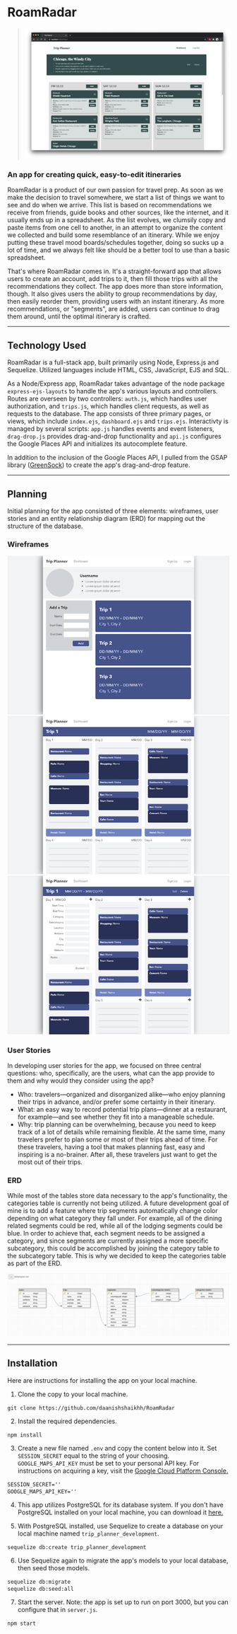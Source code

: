 # RoamRadar

> ![Image](reference/img/hero.png)

### An app for creating quick, easy-to-edit itineraries

RoamRadar is a product of our own passion for travel prep. As soon as we make the decision to travel somewhere, we start a list of things we want to see and do when we arrive. This list is based on recommendations we receive from friends, guide books and other sources, like the internet, and it usually ends up in a spreadsheet. As the list evolves, we clumsily copy and paste items from one cell to another, in an attempt to organize the content we collected and build some resemblance of an itinerary. While we enjoy putting these travel mood boards/schedules together, doing so sucks up a lot of time, and we always felt like should be a better tool to use than a basic spreadsheet.

That's where RoamRadar comes in. It's a straight-forward app that allows users to create an account, add trips to it, then fill those trips with all the recommendations they collect. The app does more than store information, though. It also gives users the ability to group recommendations by day, then easily reorder them, providing users with an instant itinerary. As more recommendations, or "segments", are added, users can continue to drag them around, until the optimal itinerary is crafted.

---

## Technology Used

RoamRadar is a full-stack app, built primarily using Node, Express.js and Sequelize. Utilized languages include HTML, CSS, JavaScript, EJS and SQL.

As a Node/Express app, RoamRadar takes advantage of the node package `express-ejs-layouts` to handle the app's various layouts and controllers. Routes are overseen by two controllers: `auth.js`, which handles user authorization, and `trips.js`, which handles client requests, as well as requests to the database. The app consists of three primary pages, or views, which include `index.ejs`, `dashboard.ejs` and `trips.ejs`. Interactivty is managed by several scripts: `app.js` handles events and event listeners, `drag-drop.js` provides drag-and-drop functionality and `api.js` configures the Google Places API and initializes its autocomplete feature.

In addition to the inclusion of the Google Places API, I pulled from the GSAP library ([GreenSock](https://greensock.com/gsap/)) to create the app's drag-and-drop feature.

---

## Planning

Initial planning for the app consisted of three elements: wireframes, user stories and an entity relationship diagram (ERD) for mapping out the structure of the database.

### Wireframes

![ERD](reference/img/dashboard-01-default-desktop.png)
![ERD](reference/img/trip-01-default-desktop.png)
![ERD](reference/img/trip-02-default-desktop.png)

### User Stories

In developing user stories for the app, we focused on three central questions: who, specifically, are the users, what can the app provide to them and why would they consider using the app?

- Who: travelers—organized and disorganized alike—who enjoy planning their trips in advance, and/or prefer some certainty in their itinerary.
- What: an easy way to record potential trip plans—dinner at a restaurant, for example—and see whether they fit into a manageable schedule.
- Why: trip planning can be overwhelming, because you need to keep track of a lot of details while remaining flexible. At the same time, many travelers prefer to plan some or most of their trips ahead of time. For these travelers, having a tool that makes planning fast, easy and inspiring is a no-brainer. After all, these travelers just want to get the most out of their trips.

### ERD

While most of the tables store data necessary to the app's functionality, the categories table is currently not being utilized. A future development goal of mine is to add a feature where trip segments automatically change color depending on what category they fall under. For example, all of the dining related segments could be red, while all of the lodging segments could be blue. In order to achieve that, each segment needs to be assigned a category, and since segments are currently assigned a more specific subcategory, this could be accomplished by joining the category table to the subcategory table. This is why we decided to keep the categories table as part of the ERD.

![ERD](reference/img/trip-planner-erd.png)

---

## Installation

Here are instructions for installing the app on your local machine.

1. Clone the copy to your local machine.

```
git clone https://github.com/daanishshaikhh/RoamRadar
```

2. Install the required dependencies.

```
npm install
```

3. Create a new file named `.env` and copy the content below into it. Set `SESSION_SECRET` equal to the string of your choosing. `GOOGLE_MAPS_API_KEY` must be set to your personal API key. For instructions on acquiring a key, visit the [Google Cloud Platform Console.](https://developers.google.com/maps/gmp-get-started)

```
SESSION_SECRET=''
GOOGLE_MAPS_API_KEY=''
```

4. This app utilizes PostgreSQL for its database system. If you don't have PostgreSQL installed on your local machine, you can download it [here.](https://www.postgresql.org/download/)

5. With PostgreSQL installed, use Sequelize to create a database on your local machine named `trip_planner_development`.

```
sequelize db:create trip_planner_development
```

6. Use Sequelize again to migrate the app's models to your local database, then seed those models.

```
sequelize db:migrate
sequelize db:seed:all
```

7. Start the server. Note: the app is set up to run on port 3000, but you can configure that in `server.js`.

```
npm start
```

<!-- ---

## How to Play

Instructions for using the project and playing the game are included below, as well as within the game itself.

1. After opening the game, click `Pick Your Mystery Person` to be assigned your Mystery Person and start the game. You will see your Mystery Person on the left side of the window.

> ![Image](img/README/instructions-01.jpeg)

2. You get to ask a question first. Click on the black-bordered rectangles at the bottom to access dropdown menus that will enable you to craft your question. Depending on what feature you ask about, a third dropdown menu may appear, allowing you to make your question more specific.

> ![Image](img/README/instructions-02.jpeg)

3. Once you've built your question, click `Ask Question` to submit it. After some pondering, the computer will answer it with a "Yes" or a "No", seen in the speech bubble in the bottom-right corner.

> ![Image](img/README/instructions-03.jpeg)

4. Use the computer's response to mark-off any people who couldn't be the computer's Mystery Person. Do this by simply clicking on their face. When you're ready to move on, click `Next Question` at the bottom.

> ![Image](img/README/instructions-04.jpeg)

5. The computer will now ask you a question. Reference your Mystery Person's image in the top-left corner, and respond by clicking either `Yes` or `No`.

> ![Image](img/README/instructions-05.jpeg)

6. Once the computer has processed your response, it will either say, "Okay", or it will try and guess your Mystery Person. If it says, "Okay", click `Next Question` to ask your question, and repeat steps 2–6. If it makes a guess, the game will end.

> ![Image](img/README/instructions-06.jpeg)

7. Whenever you're ready to guess the computer's Mystery Person, select their name from the dropdown menu on the right side of the window and click `Guess`. The game will end and a message will appear, letting you know if your guess was correct.

> ![Image](img/README/instructions-07.jpeg)

8. Click `Pick Another Person` to play again.

> ![Image](img/README/instructions-08.jpeg)

---

## How the Game Works

The game is primarily composed of four distinct events:

1. The user (player 1) asks a question.

2. The computer (player 2) responds.

3. The computer asks a question.

4. The user responds.

These events loop until either the user submits a guess, or the computer filters its list of possible solutions down to one. Each event requires its own function, which are explained below.

| Event                        | Functions                                                                  | What Happens                                                                                                                                                                                                                                                                                                                                                                                                                                                                                                                                                                                                                                                                                                  |
| ---------------------------- | -------------------------------------------------------------------------- | ------------------------------------------------------------------------------------------------------------------------------------------------------------------------------------------------------------------------------------------------------------------------------------------------------------------------------------------------------------------------------------------------------------------------------------------------------------------------------------------------------------------------------------------------------------------------------------------------------------------------------------------------------------------------------------------------------------- |
| The user asks a question     | `handleSelectQuestionType`, `handleSelectFeature`, `handleSelectAdjective` | Given that this is the first version of the game, the question-asking process is pretty controlled. Eventually, I'd like to allow the user to type out any question they want, but for now, the user "builds" their question using dropdown menus populated with values from `people.js`. This prevents the user from asking a question that the computer won't understand. One dropdown contains all of the features the user can ask about, while a second contains adjectives related to those features (Note: not all features have adjectives).                                                                                                                                                          |
| The computer responds        | `handleAsk`                                                                | Once the user builds their question and clicks `Ask Question`, the chosen feature and adjective (if selected) are recorded and compared to the object containing the computer's Mystery Person data. Depending on whether the chosen words align with that object, the computer responds with a "Yes" or "No".                                                                                                                                                                                                                                                                                                                                                                                                |
| The computer asks a question | `handleNext1`, `checkForValidQuestion`, `displayQuestion`                  | The computer keeps track of its possible solutions with the `possibilities` array, which at the start of a game, contains objects for every character. As the user responds to the computer's questions, the computer filters this array. The `checkForValidQuestion` function looks through the current state of `possibilities` and chooses a feature, or a feature and an adjective, that aligns with one of the remaining objects. It also chooses the feature that will filter out the greatest percentage of objects, allowing the computer to arrive at a solution faster. Once the optimal feature is chosen, the `displayQuestion` function displays the computer's completed question for the user. |
| The user responds            | `handleResponse`                                                           | The user responds to the computer's question by clicking `Yes` or `No`. The computer then filters `possibilties` based on the response. If the array has more than one object after being filtered, the four-event process restarts, and the user is allowed to ask another question. However, if there's only one object left, the computer immediately stops the game and announces the solution.                                                                                                                                                                                                                                                                                                           |

In addition to the four key events and their functions, there are a number of other functions that contribute to the game's interactivity. A few of the primary ones are listed below.

| Function              | What it Does                                                                                |
| --------------------- | ------------------------------------------------------------------------------------------- |
| `assignMysteryPerson` | Randomly assigns a character to the user and the computer                                   |
| `clearGameboard`      | Visually resets the gameboard between key events                                            |
| `handleGuess`         | Compares the selected character to the computer's Mystery Person, determining a win or loss |
| `handlePlayAgain`     | Resets key data, such as the `possibilities` array, as well as visual elements              |
| `fadePerson`          | Fades and unfades character faces                                                           |
| `toggleInstructions`  | Hides and shows the instructions                                                            |

---

## Credits

Thanks to `Vector_Vision` for the character illustrations. You can access more of their work on [Adobe Stock.](https://stock.adobe.com/contributor/206040275/vector-vision?load_type=author&prev_url=detail) -->
